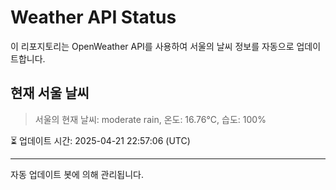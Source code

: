 
# Weather API Status

이 리포지토리는 OpenWeather API를 사용하여 서울의 날씨 정보를 자동으로 업데이트합니다.

## 현재 서울 날씨
> 서울의 현재 날씨: moderate rain, 온도: 16.76°C, 습도: 100%

⏳ 업데이트 시간: 2025-04-21 22:57:06 (UTC)

---
자동 업데이트 봇에 의해 관리됩니다.
